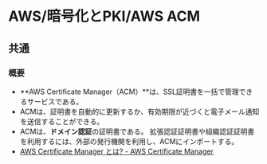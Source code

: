 # AWS/暗号化とPKI/AWS ACM

## 共通

### 概要

- **AWS Certificate Manager（ACM）**は、SSL証明書を一括で管理できるサービスである。
- ACMは、証明書を自動的に更新するか、有効期限が近づくと電子メール通知を送信することができる。
- ACMは、**ドメイン認証**の証明書である。
  拡張認証証明書や組織認証証明書を利用するには、外部の発行機関を利用し、ACMにインポートする。
- [AWS Certificate Manager とは? - AWS Certificate Manager](https://docs.aws.amazon.com/ja_jp/acm/latest/userguide/acm-overview.html)
